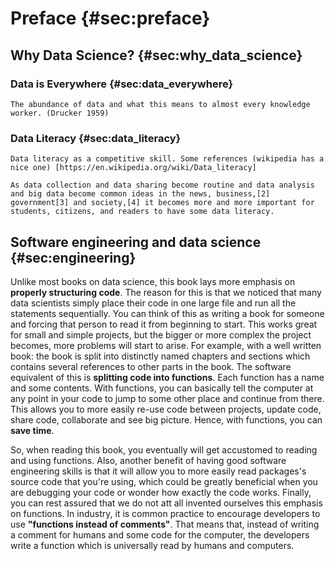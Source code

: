 # Preface {#sec:preface}


## Why Data Science? {#sec:why_data_science}

### Data is Everywhere {#sec:data_everywhere}

```{=comment}
The abundance of data and what this means to almost every knowledge worker. (Drucker 1959)
```

### Data Literacy {#sec:data_literacy}

```{=comment}
Data literacy as a competitive skill. Some references (wikipedia has a nice one) [https://en.wikipedia.org/wiki/Data_literacy]

As data collection and data sharing become routine and data analysis and big data become common ideas in the news, business,[2] government[3] and society,[4] it becomes more and more important for students, citizens, and readers to have some data literacy.
```

## Software engineering and data science {#sec:engineering}

Unlike most books on data science, this book lays more emphasis on **properly structuring code**.
The reason for this is that we noticed that many data scientists simply place their code in one large file and run all the statements sequentially.
You can think of this as writing a book for someone and forcing that person to read it from beginning to start.
This works great for small and simple projects, but the bigger or more complex the project becomes, more problems will start to arise.
For example, with a well written book: the book is split into distinctly named chapters and sections which contains several references to other parts in the book.
The software equivalent of this is **splitting code into functions**.
Each function has a name and some contents.
With functions, you can basically tell the computer at any point in your code to jump to some other place and continue from there.
This allows you to more easily re-use code between projects, update code, share code, collaborate and see big picture.
Hence, with functions, you can **save time**.

So, when reading this book, you eventually will get accustomed to reading and using functions.
Also, another benefit of having good software engineering skills is that it will allow you to more easily read packages's source code that you're using, which could be greatly beneficial when you are debugging your code or wonder how exactly the code works.
Finally, you can rest assured that we do not att all invented ourselves this emphasis on functions.
In industry, it is common practice to encourage developers to use **"functions instead of comments"**.
That means that, instead of writing a comment for humans and some code for the computer, the developers write a function which is universally read by humans and computers.
